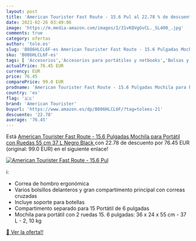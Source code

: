 ```yaml
---
layout: post
title: 'American Tourister Fast Route - 15.6 Pul al 22.78 % de descuento'
date: 2021-02-26 03:49:06
image: 'https://m.media-amazon.com/images/I/31vKQVgGvCL._SL400_.jpg'
comments: true
category: ofertas
author: 'tole.es'
slug: 'B086HLCL6F-es American Tourister Fast Route - 15.6 Pulgadas Mochila para...'
sku: 'B086HLCL6F-es'
tags: [ 'Accesorios','Accesorios para portátiles y netbooks','Bolsas y fundas para portátiles y netbooks','Informática','Mochilas para portátiles y netbooks','american tourister','mochila', ]
actualPrice: 76.45 EUR
currency: EUR
price: 76.45
comparePrice: 99.0 EUR
prodname: 'American Tourister Fast Route - 15.6 Pulgadas Mochila para Portátil con Ruedas  55 cm  37 L  Negro  Black '
country: 'es'
flag: '🇪🇸'
brand: 'American Tourister'
buyurl: 'https://www.amazon.es/dp/B086HLCL6F/?tag=tolees-21'
descuento: '22.78'
average: '76.45'
---
```


Está [American Tourister Fast Route - 15.6 Pulgadas Mochila para Portátil con Ruedas  55 cm  37 L  Negro  Black ](https://www.amazon.es/dp/B086HLCL6F/?tag=tolees-21) con 22.78 de descuento por 76.45 EUR (original: 99.0 EUR) en el siguiente enlace!

[![American Tourister Fast Route - 15.6 Pul](https://m.media-amazon.com/images/I/31vKQVgGvCL._SL400_.jpg)](https://www.amazon.es/dp/B086HLCL6F/?tag=tolees-21)

ℹ️:

- Correa de hombro ergonómica
- Varios bolsillos delanteros y gran compartimento principal con correas cruzadas
- Incluye soporte para botellas
- Compartimento separado para 15 Portátil de 6 pulgadas
- Mochila para portátil con 2 ruedas 15. 6 pulgadas: 36 x 24 x 55 cm - 37 L - 2, 10 kg

[🛒 Ver la oferta!!](https://www.amazon.es/dp/B086HLCL6F/?tag=tolees-21)
